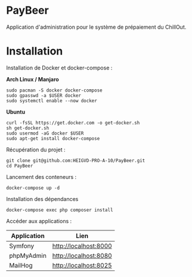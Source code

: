 PayBeer
=======

Application d'administration pour le système de prépaiement du ChillOut.

# Installation

Installation de Docker et docker-compose :

**Arch Linux / Manjaro**
```
sudo pacman -S docker docker-compose
sudo gpasswd -a $USER docker
sudo systemctl enable --now docker
```

**Ubuntu**
```
curl -fsSL https://get.docker.com -o get-docker.sh
sh get-docker.sh
sudo usermod -aG docker $USER
sudo apt-get install docker-compose
```

Récupération du projet :
```
git clone git@github.com:HEIGVD-PRO-A-10/PayBeer.git
cd PayBeer
```

Lancement des conteneurs :
```
docker-compose up -d
```

Installation des dépendances
```
docker-compose exec php composer install
```

Accéder aux applications :

| Application | Lien                                           |
|-------------|------------------------------------------------|
| Symfony     | [http://localhost:8000](http://localhost:8000) |
| phpMyAdmin  | [http://localhost:8080](http://localhost:8080) |
| MailHog     | [http://localhost:8025](http://localhost:8025) |
